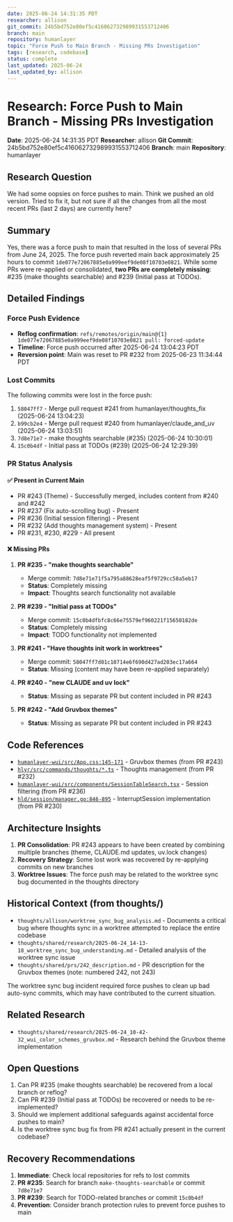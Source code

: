 ```yaml
---
date: 2025-06-24 14:31:35 PDT
researcher: allison
git_commit: 24b5bd752e80ef5c416062732989931553712406
branch: main
repository: humanlayer
topic: "Force Push to Main Branch - Missing PRs Investigation"
tags: [research, codebase]
status: complete
last_updated: 2025-06-24
last_updated_by: allison
---
```


# Research: Force Push to Main Branch - Missing PRs Investigation

**Date**: 2025-06-24 14:31:35 PDT
**Researcher**: allison
**Git Commit**: 24b5bd752e80ef5c416062732989931553712406
**Branch**: main
**Repository**: humanlayer
## Research Question

We had some oopsies on force pushes to main. Think we pushed an old version. Tried to fix it, but not sure if all the changes from all the most recent PRs (last 2 days) are currently here?

## Summary

Yes, there was a force push to main that resulted in the loss of several PRs from June 24, 2025. The force push reverted main back approximately 25 hours to commit `1de077e72067885e0a999eef9de08f10703e0821`. While some PRs were re-applied or consolidated, **two PRs are completely missing**: #235 (make thoughts searchable) and #239 (Initial pass at TODOs).

## Detailed Findings

### Force Push Evidence

- **Reflog confirmation**: `refs/remotes/origin/main@{1} 1de077e72067885e0a999eef9de08f10703e0821 pull: forced-update`
- **Timeline**: Force push occurred after 2025-06-24 13:04:23 PDT
- **Reversion point**: Main was reset to PR #232 from 2025-06-23 11:34:44 PDT

### Lost Commits

The following commits were lost in the force push:

1. `58047ff7` - Merge pull request #241 from humanlayer/thoughts_fix (2025-06-24 13:04:23)
2. `b99cb2e4` - Merge pull request #240 from humanlayer/claude_and_uv (2025-06-24 13:03:51)
3. `7d8e71e7` - make thoughts searchable (#235) (2025-06-24 10:30:01)
4. `15c0b4df` - Initial pass at TODOs (#239) (2025-06-24 12:29:39)

### PR Status Analysis

#### ✅ Present in Current Main

- PR #243 (Theme) - Successfully merged, includes content from #240 and #242
- PR #237 (Fix auto-scrolling bug) - Present
- PR #236 (Initial session filtering) - Present
- PR #232 (Add thoughts management system) - Present
- PR #231, #230, #229 - All present

#### ❌ Missing PRs

1. **PR #235 - "make thoughts searchable"**

   - Merge commit: `7d8e71e71f5a795a88628eaf5f9729cc58a5eb17`
   - **Status**: Completely missing
   - **Impact**: Thoughts search functionality not available

2. **PR #239 - "Initial pass at TODOs"**

   - Merge commit: `15c0b4dfbfc8c66e75579ef960221f15650182de`
   - **Status**: Completely missing
   - **Impact**: TODO functionality not implemented

3. **PR #241 - "Have thoughts init work in worktrees"**

   - Merge commit: `58047ff7d01c10714e6f690d427ad203ec17a664`
   - **Status**: Missing (content may have been re-applied separately)

4. **PR #240 - "new CLAUDE and uv lock"**

   - **Status**: Missing as separate PR but content included in PR #243

5. **PR #242 - "Add Gruvbox themes"**
   - **Status**: Missing as separate PR but content included in PR #243

## Code References

- [`humanlayer-wui/src/App.css:145-171`](https://github.com/humanlayer/humanlayer/blob/24b5bd752e80ef5c416062732989931553712406/humanlayer-wui/src/App.css#L145-L171) - Gruvbox themes (from PR #243)
- [`hlyr/src/commands/thoughts/*.ts`](https://github.com/humanlayer/humanlayer/blob/24b5bd752e80ef5c416062732989931553712406/hlyr/src/commands/thoughts/) - Thoughts management (from PR #232)
- [`humanlayer-wui/src/components/SessionTableSearch.tsx`](https://github.com/humanlayer/humanlayer/blob/24b5bd752e80ef5c416062732989931553712406/humanlayer-wui/src/components/SessionTableSearch.tsx) - Session filtering (from PR #236)
- [`hld/session/manager.go:846-895`](https://github.com/humanlayer/humanlayer/blob/24b5bd752e80ef5c416062732989931553712406/hld/session/manager.go#L846-L895) - InterruptSession implementation (from PR #230)

## Architecture Insights

1. **PR Consolidation**: PR #243 appears to have been created by combining multiple branches (theme, CLAUDE.md updates, uv.lock changes)
2. **Recovery Strategy**: Some lost work was recovered by re-applying commits on new branches
3. **Worktree Issues**: The force push may be related to the worktree sync bug documented in the thoughts directory

## Historical Context (from thoughts/)

- `thoughts/allison/worktree_sync_bug_analysis.md` - Documents a critical bug where thoughts sync in a worktree attempted to replace the entire codebase
- `thoughts/shared/research/2025-06-24_14-13-18_worktree_sync_bug_understanding.md` - Detailed analysis of the worktree sync issue
- `thoughts/shared/prs/242_description.md` - PR description for the Gruvbox themes (note: numbered 242, not 243)

The worktree sync bug incident required force pushes to clean up bad auto-sync commits, which may have contributed to the current situation.

## Related Research

- `thoughts/shared/research/2025-06-24_10-42-32_wui_color_schemes_gruvbox.md` - Research behind the Gruvbox theme implementation

## Open Questions

1. Can PR #235 (make thoughts searchable) be recovered from a local branch or reflog?
2. Can PR #239 (Initial pass at TODOs) be recovered or needs to be re-implemented?
3. Should we implement additional safeguards against accidental force pushes to main?
4. Is the worktree sync bug fix from PR #241 actually present in the current codebase?

## Recovery Recommendations

1. **Immediate**: Check local repositories for refs to lost commits
2. **PR #235**: Search for branch `make-thoughts-searchable` or commit `7d8e71e7`
3. **PR #239**: Search for TODO-related branches or commit `15c0b4df`
4. **Prevention**: Consider branch protection rules to prevent force pushes to main
